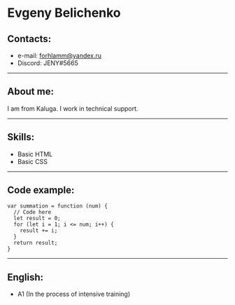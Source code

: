 # Evgeny Belichenko
## Contacts:
- e-mail: <forhlamm@yandex.ru>  
- Discord: JENY#5665
***
## About me:
I am from Kaluga. I work in technical support.
***
## Skills:
* Basic HTML
* Basic CSS
***
## Code example:
```
var summation = function (num) {
  // Code here
  let result = 0;
  for (let i = 1; i <= num; i++) {
    result += i;
  }
  return result;
}
```
***
## English:
- A1 (In the process of intensive training)